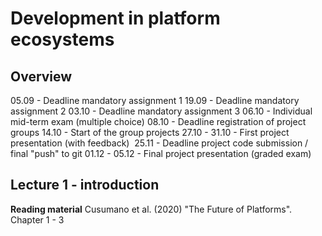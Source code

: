 
# Development in platform ecosystems

## Overview

05.09 - Deadline mandatory assignment 1
19.09 - Deadline mandatory assignment 2
03.10 - Deadline mandatory assignment 3
06.10 - Individual mid-term exam (multiple choice)
08.10 - Deadline registration of project groups
14.10 - Start of the group projects
27.10 - 31.10 - First project presentation (with feedback) 
25.11 - Deadline project code submission / final "push" to git
01.12 - 05.12 - Final project presentation (graded exam)

## Lecture 1 - introduction

**Reading material**
Cusumano et al. (2020) "The Future of Platforms".
Chapter 1 - 3


